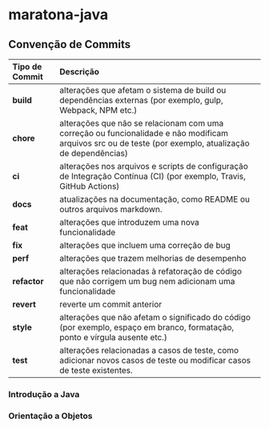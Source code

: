 # maratona-java

## Convenção de Commits
| Tipo de Commit | Descrição                                                                                                                                               |
| :------------- |:--------------------------------------------------------------------------------------------------------------------------------------------------------|
| **build**      | alterações que afetam o sistema de build ou dependências externas (por exemplo, gulp, Webpack, NPM etc.)                                                |
| **chore**      | alterações que não se relacionam com uma correção ou funcionalidade e não modificam arquivos src ou de teste (por exemplo, atualização de dependências) |
| **ci**         | alterações nos arquivos e scripts de configuração de Integração Contínua (CI) (por exemplo, Travis, GitHub Actions)                                     |
| **docs**       | atualizações na documentação, como README ou outros arquivos markdown.                                                                                  |
| **feat**       | alterações que introduzem uma nova funcionalidade                                                                                                       |
| **fix**        | alterações que incluem uma correção de bug                                                                                                              |
| **perf**       | alterações que trazem melhorias de desempenho                                                                                                           |
| **refactor**   | alterações relacionadas à refatoração de código que não corrigem um bug nem adicionam uma funcionalidade                                                |
| **revert**     | reverte um commit anterior                                                                                                                              |
| **style**      | alterações que não afetam o significado do código (por exemplo, espaço em branco, formatação, ponto e vírgula ausente etc.)                             |
| **test**       | alterações relacionadas a casos de teste, como adicionar novos casos de teste ou modificar casos de teste existentes.                                   |
### Introdução a Java
### Orientação a Objetos